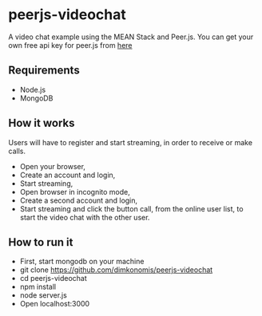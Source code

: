 # peerjs-videochat
A video chat example using the MEAN Stack and Peer.js. 
You can get your own free api key for peer.js from <a href="http://peerjs.com/peerserver">here</a> 

## Requirements ##
* Node.js
* MongoDB

## How it works ##
Users will have to register and start streaming, in order to receive or make calls.

* Open your browser,
* Create an account and login,
* Start streaming,
* Open browser in incognito mode,
* Create a second account and login,
* Start streaming and click the button call, from the online user list, to start the video chat with the other user.

## How to run it ##
* First, start mongodb on your machine
* git clone https://github.com/dimkonomis/peerjs-videochat
* cd peerjs-videochat
* npm install
* node server.js
* Open localhost:3000
